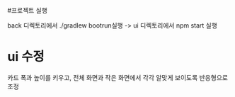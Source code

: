 #프로젝트 실행

back 디렉토리에서 ./gradlew bootrun실행 -> ui 디렉토리에서 npm start 실행 

# ui 수정
카드 폭과 높이를 키우고,
전체 화면과 작은 화면에서 각각 알맞게 보이도록 반응형으로 조정
